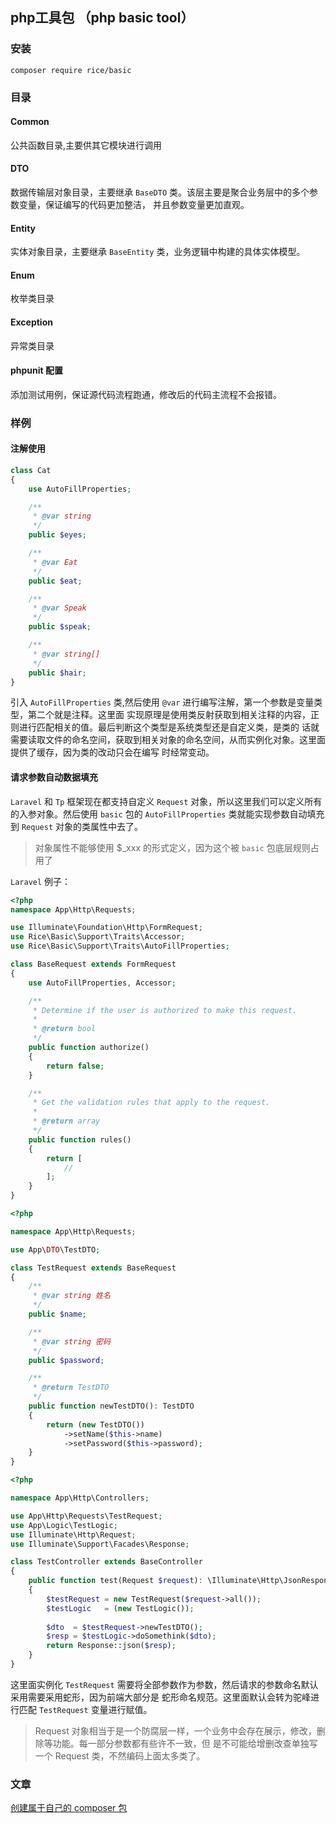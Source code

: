 ## php工具包 （php basic tool）

### 安装

```shell script
composer require rice/basic
```

### 目录

#### Common
公共函数目录,主要供其它模块进行调用

#### DTO
数据传输层对象目录，主要继承 `BaseDTO` 类。该层主要是聚合业务层中的多个参数变量，保证编写的代码更加整洁，
并且参数变量更加直观。

#### Entity
实体对象目录，主要继承 `BaseEntity` 类，业务逻辑中构建的具体实体模型。

#### Enum
枚举类目录

#### Exception
异常类目录

#### phpunit 配置
添加测试用例，保证源代码流程跑通，修改后的代码主流程不会报错。

### 样例


#### 注解使用

```php
class Cat
{
    use AutoFillProperties;

    /**
     * @var string
     */
    public $eyes;

    /**
     * @var Eat
     */
    public $eat;

    /**
     * @var Speak
     */
    public $speak;

    /**
     * @var string[]
     */
    public $hair;
}
```

引入 `AutoFillProperties` 类,然后使用 `@var` 进行编写注解，第一个参数是变量类型，第二个就是注释。这里面
实现原理是使用类反射获取到相关注释的内容，正则进行匹配相关的值。最后判断这个类型是系统类型还是自定义类，是类的
话就需要读取文件的命名空间，获取到相关对象的命名空间，从而实例化对象。这里面提供了缓存，因为类的改动只会在编写
时经常变动。

#### 请求参数自动数据填充
`Laravel` 和 `Tp` 框架现在都支持自定义 `Request` 对象，所以这里我们可以定义所有的入参对象。然后使用 `basic`
 包的 `AutoFillProperties` 类就能实现参数自动填充到 `Request` 对象的类属性中去了。
 
 > 对象属性不能够使用 $_xxx 的形式定义，因为这个被 `basic` 包底层规则占用了
 
`Laravel` 例子：

```php
<?php
namespace App\Http\Requests;

use Illuminate\Foundation\Http\FormRequest;
use Rice\Basic\Support\Traits\Accessor;
use Rice\Basic\Support\Traits\AutoFillProperties;

class BaseRequest extends FormRequest
{
    use AutoFillProperties, Accessor;

    /**
     * Determine if the user is authorized to make this request.
     *
     * @return bool
     */
    public function authorize()
    {
        return false;
    }

    /**
     * Get the validation rules that apply to the request.
     *
     * @return array
     */
    public function rules()
    {
        return [
            //
        ];
    }
}
```

```php
<?php

namespace App\Http\Requests;

use App\DTO\TestDTO;

class TestRequest extends BaseRequest
{
    /**
     * @var string 姓名
     */
    public $name;

    /**
     * @var string 密码
     */
    public $password;

    /**
     * @return TestDTO
     */
    public function newTestDTO(): TestDTO
    {
        return (new TestDTO())
            ->setName($this->name)
            ->setPassword($this->password);
    }
}
```

```php
<?php

namespace App\Http\Controllers;

use App\Http\Requests\TestRequest;
use App\Logic\TestLogic;
use Illuminate\Http\Request;
use Illuminate\Support\Facades\Response;

class TestController extends BaseController
{
    public function test(Request $request): \Illuminate\Http\JsonResponse
    {
        $testRequest = new TestRequest($request->all());
        $testLogic   = (new TestLogic());
        
        $dto  = $testRequest->newTestDTO();
        $resp = $testLogic->doSomethink($dto);
        return Response::json($resp);
    }
}
```

这里面实例化 `TestRequest` 需要将全部参数作为参数，然后请求的参数命名默认采用需要采用蛇形，因为前端大部分是
蛇形命名规范。这里面默认会转为驼峰进行匹配 `TestRequest` 变量进行赋值。

> Request 对象相当于是一个防腐层一样，一个业务中会存在展示，修改，删除等功能。每一部分参数都有些许不一致，但
> 是不可能给增删改查单独写一个 Request 类，不然编码上面太多类了。

### 文章

[创建属于自己的 composer 包](https://dmf-code.github.io/posts/54650cde2a44/)


